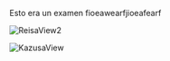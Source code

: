 Esto era un examen fioeawearfjioeafearf


![ReisaView2](https://github.com/INumnumI/ProyectoMavenSTS/assets/100964485/a5c979f1-533d-4d13-8b0b-36ffd618cbc8)

![KazusaView](https://github.com/INumnumI/ProyectoMavenSTS/assets/100964485/18e5a803-e547-4184-9ba4-1dbac5da03b8)
